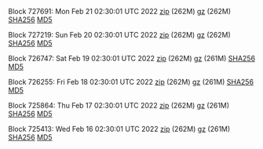 Block 727691: Mon Feb 21 02:30:01 UTC 2022 [zip](https://files.01coin.io/mainnet/2022-02-21/bootstrap.dat.zip) (262M) [gz](https://files.01coin.io/mainnet/2022-02-21/bootstrap.dat.tar.gz) (262M) [SHA256](https://files.01coin.io/mainnet/2022-02-21/sha256.txt) [MD5](https://files.01coin.io/mainnet/2022-02-21/md5.txt)

Block 727219: Sun Feb 20 02:30:01 UTC 2022 [zip](https://files.01coin.io/mainnet/2022-02-20/bootstrap.dat.zip) (262M) [gz](https://files.01coin.io/mainnet/2022-02-20/bootstrap.dat.tar.gz) (262M) [SHA256](https://files.01coin.io/mainnet/2022-02-20/sha256.txt) [MD5](https://files.01coin.io/mainnet/2022-02-20/md5.txt)

Block 726747: Sat Feb 19 02:30:01 UTC 2022 [zip](https://files.01coin.io/mainnet/2022-02-19/bootstrap.dat.zip) (262M) [gz](https://files.01coin.io/mainnet/2022-02-19/bootstrap.dat.tar.gz) (261M) [SHA256](https://files.01coin.io/mainnet/2022-02-19/sha256.txt) [MD5](https://files.01coin.io/mainnet/2022-02-19/md5.txt)

Block 726255: Fri Feb 18 02:30:01 UTC 2022 [zip](https://files.01coin.io/mainnet/2022-02-18/bootstrap.dat.zip) (262M) [gz](https://files.01coin.io/mainnet/2022-02-18/bootstrap.dat.tar.gz) (261M) [SHA256](https://files.01coin.io/mainnet/2022-02-18/sha256.txt) [MD5](https://files.01coin.io/mainnet/2022-02-18/md5.txt)

Block 725864: Thu Feb 17 02:30:01 UTC 2022 [zip](https://files.01coin.io/mainnet/2022-02-17/bootstrap.dat.zip) (262M) [gz](https://files.01coin.io/mainnet/2022-02-17/bootstrap.dat.tar.gz) (261M) [SHA256](https://files.01coin.io/mainnet/2022-02-17/sha256.txt) [MD5](https://files.01coin.io/mainnet/2022-02-17/md5.txt)

Block 725413: Wed Feb 16 02:30:01 UTC 2022 [zip](https://files.01coin.io/mainnet/2022-02-16/bootstrap.dat.zip) (262M) [gz](https://files.01coin.io/mainnet/2022-02-16/bootstrap.dat.tar.gz) (261M) [SHA256](https://files.01coin.io/mainnet/2022-02-16/sha256.txt) [MD5](https://files.01coin.io/mainnet/2022-02-16/md5.txt)
